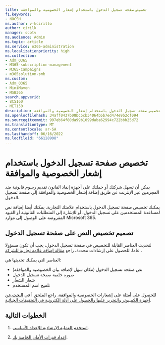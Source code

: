 ```yaml
---
title: تخصيص صفحة تسجيل الدخول باستخدام إشعار الخصوصية والموافقة
f1.keywords:
- NOCSH
ms.author: v-kcirillo
author: cirilk
manager: scotv
ms.audience: Admin
ms.topic: article
ms.service: o365-administration
ms.localizationpriority: high
ms.collection:
- Adm_O365
- M365-subscription-management
- M365-Campaigns
- m365solution-smb
ms.custom:
- Adm_O365
- MiniMaven
- MSB365
search.appverid:
- BCS160
- MET150
description: تخصيص صفحة تسجيل الدخول باستخدام إشعار الخصوصية والموافقة Microsoft 365.
ms.openlocfilehash: 34aff0437b08bc5cb34064b5b7ed474e9b2cf094
ms.sourcegitcommit: 997eb64f80da99b1099daba62994c722bbb25d72
ms.translationtype: MT
ms.contentlocale: ar-SA
ms.lasthandoff: 06/16/2022
ms.locfileid: "66128998"
---
```

# <a name="customize-your-sign-in-page-with-a-privacy-and-consent-notice"></a>تخصيص صفحة تسجيل الدخول باستخدام إشعار الخصوصية والموافقة

يمكن أن تسهل شركتك أو حملتك على أجهزة إنفاذ القانون تقديم رسوم قانونية ضد المجرمين عبر الإنترنت عن طريق إضافة إشعار الخصوصية والموافقة إلى صفحة تسجيل الدخول.

يمكنك تخصيص صفحة تسجيل الدخول باستخدام علامتك التجارية. يمكنك أيضا إضافة نص لمساعدة المستخدمين على تسجيل الدخول، أو للإشارة إلى المتطلبات القانونية أو القيود المفروضة على الوصول إلى موارد Microsoft 365.

## <a name="design-customization-the-text-on-your-sign-in-page"></a>تصميم تخصيص النص على صفحة تسجيل الدخول

لتحديث العناصر القابلة للتخصيص في صفحة تسجيل الدخول، يجب أن تكون مسؤولا عاما. للحصول على إرشادات محددة، راجع [مقالة إضافة علامة تجارية للشركة](/azure/active-directory/fundamentals/customize-branding) .

العناصر التي يمكنك تحديثها هي:

- نص صفحة تسجيل الدخول (مكان سهل لإضافة بيان الخصوصية والموافقة)
- صورة خلفية صفحة تسجيل الدخول
- شعار الشعار
- تلميح اسم المستخدم

للحصول على أمثلة على إشعارات الخصوصية والموافقة، راجع الملحق أ في [البحث عن أجهزة الكمبيوتر والتحرير عليها والحصول على أدلة إلكترونية في التحقيقات الجنائية](https://www.justice.gov/file/442111/download).

## <a name="next-steps"></a>الخطوات التالية

1. [استخدم العملية الإرشادية للإعداد الأساسي](m365bp-setup.md).

2. [إعداد قدرات الأمان الخاصة بك](m365bp-security-overview.md).
